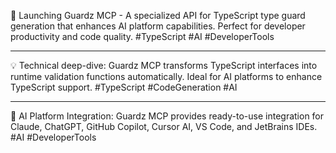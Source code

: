 🚀 Launching Guardz MCP - A specialized API for TypeScript type guard generation that enhances AI platform capabilities. Perfect for developer productivity and code quality. #TypeScript #AI #DeveloperTools

---

💡 Technical deep-dive: Guardz MCP transforms TypeScript interfaces into runtime validation functions automatically. Ideal for AI platforms to enhance TypeScript support. #TypeScript #CodeGeneration #AI

---

🤖 AI Platform Integration: Guardz MCP provides ready-to-use integration for Claude, ChatGPT, GitHub Copilot, Cursor AI, VS Code, and JetBrains IDEs. #AI #DeveloperTools